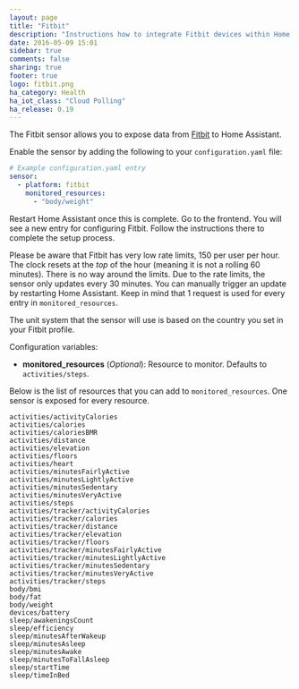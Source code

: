 ```yaml
---
layout: page
title: "Fitbit"
description: "Instructions how to integrate Fitbit devices within Home Assistant."
date: 2016-05-09 15:01
sidebar: true
comments: false
sharing: true
footer: true
logo: fitbit.png
ha_category: Health
ha_iot_class: "Cloud Polling"
ha_release: 0.19
---
```


The Fitbit sensor allows you to expose data from [Fitbit](http://fitbit.com) to Home Assistant.

Enable the sensor by adding the following to your `configuration.yaml` file:

```yaml
# Example configuration.yaml entry
sensor:
  - platform: fitbit
    monitored_resources:
      - "body/weight"
```

Restart Home Assistant once this is complete. Go to the frontend. You will see a new entry for configuring Fitbit. Follow the instructions there to complete the setup process.

Please be aware that Fitbit has very low rate limits, 150 per user per hour. The clock resets at the _top_ of the hour (meaning it is not a rolling 60 minutes). There is no way around the limits. Due to the rate limits, the sensor only updates every 30 minutes. You can manually trigger an update by restarting Home Assistant. Keep in mind that 1 request is used for every entry in `monitored_resources`.

The unit system that the sensor will use is based on the country you set in your Fitbit profile.

Configuration variables:

- **monitored_resources** (*Optional*): Resource to monitor. Defaults to `activities/steps`.

Below is the list of resources that you can add to `monitored_resources`. One sensor is exposed for every resource.

```text
activities/activityCalories
activities/calories
activities/caloriesBMR
activities/distance
activities/elevation
activities/floors
activities/heart
activities/minutesFairlyActive
activities/minutesLightlyActive
activities/minutesSedentary
activities/minutesVeryActive
activities/steps
activities/tracker/activityCalories
activities/tracker/calories
activities/tracker/distance
activities/tracker/elevation
activities/tracker/floors
activities/tracker/minutesFairlyActive
activities/tracker/minutesLightlyActive
activities/tracker/minutesSedentary
activities/tracker/minutesVeryActive
activities/tracker/steps
body/bmi
body/fat
body/weight
devices/battery
sleep/awakeningsCount
sleep/efficiency
sleep/minutesAfterWakeup
sleep/minutesAsleep
sleep/minutesAwake
sleep/minutesToFallAsleep
sleep/startTime
sleep/timeInBed
```
